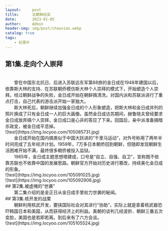 ```yaml
---
layout:     post
title:      北朝鲜纪实
date:       2023-01-05
author:     Admin
header-img: img/post/chaoxian.webp
catalog: true
tags:
    - 纪录片
---
```

## 第1集.走向个人崇拜
<br>
&emsp;&emsp;曾在中国东北抗日、后进入苏联远东军第88旅的金日成在1948年建国以后，依靠斯大林的支持、在苏联朝侨模仿斯大林个人崇拜的模式下，开始塑造个人崇拜。经过朝鲜战争的失败，金日成开始在朝鲜搞清洗，对国内派和苏联派进行了重点打击，自己代表的游击派开始一家独大。
<br>
&emsp;&emsp;斯大林死后，朝鲜继续加强金日成的个人形象塑造，把斯大林和金日成并列的照片换成了只有金日成一人的巨大画像。虽然金日成访苏期间，赫鲁晓夫曾经要求金日成放弃搞个人崇拜，金日成口是心非的答应了下来。回国后，亲中派准备搞暗杀政变，被金日成平息掉。
<br>
![test](https://img.locyoo.com/105085731.jpg)
<br>
&emsp;&emsp;金日成开始在国内搞类似于中国大跃进的“千里马运动”，对外号称用了两年半时间完成了五年经济计划。1959年，7万多日本朝侨回到朝鲜，但随即发现朝鲜生活困难开始不满，最终很多朝侨被投入监狱。
<br>
&emsp;&emsp;1965年，金日成主题思想塔建成，口号是“自立、自强、自卫”，宣称既不依靠苏联也不依靠中国的发展思路。朝鲜官方开始对历史进行篡改，持续美化金日成的形象。
<br>
![test](https://img.locyoo.com/105091025.jpg)
<br>
![test](https://img.locyoo.com/105092906.jpg)
<br>
## 第2集.被虚掩的“世袭”
<br>
&emsp;&emsp;第二集介绍的是金正日从金日成手里权力世袭的秘闻。
<br>
## 第3集.核开发的战栗
<br>
&emsp;&emsp;朝鲜利用核武开发，要挟国际社会对其进行“协助”，实际上就是拿着核武器恐吓韩国日本和美国，从而获得经济上的利益。美朝的谈判几经波折、朝鲜三番五次变脸，美国也是若即若离。到后来有了六方会谈。
<br>
![test](https://img.locyoo.com/105105524.jpg)